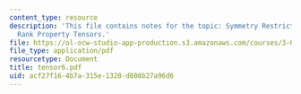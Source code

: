 ```yaml
---
content_type: resource
description: 'This file contains notes for the topic: Symmetry Restrictions for 4th
  Rank Property Tensors.'
file: https://ol-ocw-studio-app-production.s3.amazonaws.com/courses/3-60-symmetry-structure-and-tensor-properties-of-materials-fall-2005/acf27f164b7a315e1320d808b27a96d6_tensor6.pdf
file_type: application/pdf
resourcetype: Document
title: tensor6.pdf
uid: acf27f16-4b7a-315e-1320-d808b27a96d6
---
```


